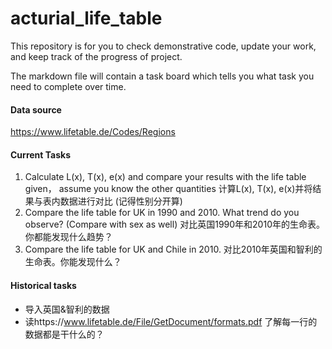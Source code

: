 # acturial_life_table

This repository is for you to check demonstrative code, update your work, and keep track of the progress of project.

The markdown file will contain a task board which tells you what task you need to complete over time.
#### Data source
https://www.lifetable.de/Codes/Regions 


#### Current Tasks
1. Calculate L(x), T(x), e(x) and compare your results with the life table given， assume you know the other quantities 计算L(x), T(x), e(x)并将结果与表内数据进行对比 (记得性别分开算)
2. Compare the life table for UK in 1990 and 2010. What trend do you observe? (Compare with sex as well) 对比英国1990年和2010年的生命表。你都能发现什么趋势？
3. Compare the life table for UK and Chile in 2010. 对比2010年英国和智利的生命表。你能发现什么？



#### Historical tasks
- 导入英国&智利的数据
- 读https://www.lifetable.de/File/GetDocument/formats.pdf   了解每一行的数据都是干什么的？
